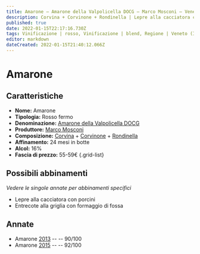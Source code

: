 ```yaml
---
title: Amarone – Amarone della Valpolicella DOCG – Marco Mosconi – Veneto (IT) – 55-59€ – 4★-5★
description: Corvina + Corvinone + Rondinella | Lepre alla cacciatora con porcini – Entrecote alla griglia con formaggio di fossa
published: true
date: 2022-01-15T22:17:16.730Z
tags: Vinificazione | rosso, Vinificazione | blend, Regione | Veneto (IT), Vinificazione | fermo, Vitigni | Corvina, Prezzi | 55-59€, Vitigni | Rondinella,  Valutazioni | 5 stelle, Alimento | lepre, Alimento | manzo, Aromatizzazione | alla cacciatora, Aromatizzazione | con funghi, Aromatizzazione | con formaggio di fossa, Cottura | alla griglia
editor: markdown
dateCreated: 2022-01-15T21:40:12.066Z
---
```


# Amarone

## Caratteristiche
- **Nome:** Amarone
- **Tipologia:** Rosso fermo
- **Denominazione:** [Amarone della Valpolicella DOCG](/denominazioni/Italia/Veneto/DOCG/Amarone-della-Valpolicella)
- **Produttore:** [Marco Mosconi](/produttori/Italia/Veneto/Marco-Mosconi) 
- **Composizione:** [Corvina](/vitigni/Italia/corvina) + [Corvinone](/vitigni/Italia/corvinone) + [Rondinella](/vitigni/Italia/rondinella)
- **Affinamento:** 24 mesi in botte
- **Alcol:** 16%
- **Fascia di prezzo:** 55-59€
{.grid-list}

## Possibili abbinamenti
*Vedere le singole annate per abbinamenti specifici*

- Lepre alla cacciatora con porcini
- Entrecote alla griglia con formaggio di fossa

## Annate
- Amarone [2013](vini/Italia/Veneto/Marco-Mosconi/Amarone/2013) -- <span class="star-4"></span> -- 90/100
- Amarone [2015](vini/Italia/Veneto/Marco-Mosconi/Amarone/2015) -- <span class="star-5"></span> -- 92/100